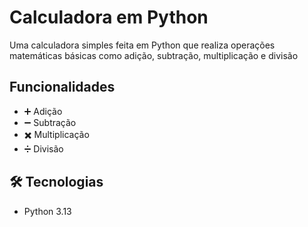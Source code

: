 # Calculadora em Python

Uma calculadora simples feita em Python que realiza operações matemáticas básicas como adição, subtração, multiplicação e divisão

## Funcionalidades

- ➕ Adição
- ➖ Subtração
- ✖️ Multiplicação
- ➗ Divisão

## 🛠️ Tecnologias

- Python 3.13